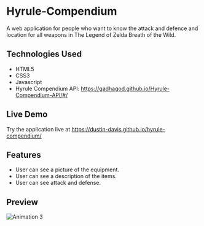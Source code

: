 # Hyrule-Compendium

A web application for people who want to know the attack and defence and location for all weapons in The Legend of Zelda Breath of the Wild.

## Technologies Used

- HTML5
- CSS3
- Javascript
- Hyrule Compendium API: https://gadhagod.github.io/Hyrule-Compendium-API/#/


## Live Demo

Try the application live at https://dustin-davis.github.io/hyrule-compendium/

## Features

- User can see a picture of the equipment.
- User can see a description of the items.
- User can see attack and defense.

## Preview


![Animation 3](https://user-images.githubusercontent.com/93169062/164111502-a9f12a9e-b607-4cc4-b435-c09ecb8ff4ee.gif)


